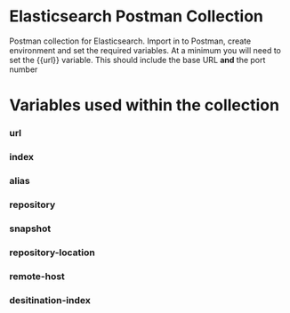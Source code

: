 # Elasticsearch Postman Collection

Postman collection for Elasticsearch. Import in to Postman, create environment and set the required variables.
At a minimum you will need to set the {{url}} variable. This should include the base URL **and** the port number


# Variables used within the collection
### url
### index
### alias
### repository
### snapshot
### repository-location
### remote-host
### desitination-index
